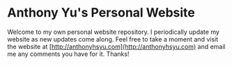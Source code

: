 # Anthony Yu's Personal Website

Welcome to my own personal website repository. I periodically update my website as new updates come along. Feel free to take a moment and visit the website at [http://anthonyhsyu.com](http://anthonyhsyu.com) and email me any comments you have for it. Thanks!
